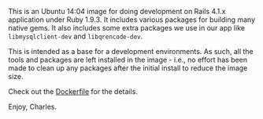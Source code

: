 This is an Ubuntu 14:04 image for doing development on Rails 4.1.x
application under Ruby 1.9.3.  It includes various packages for building
many native gems.  It also includes some extra packages we use in our app
like `libmysqlclient-dev` and `libqrencode-dev`.

This is intended as a base for a development environments.  As such, all the
tools and packages are left installed in the image - i.e., no effort has
been made to clean up any packages after the initial install to reduce the
image size.

Check out the
[Dockerfile](https://github.com/cander/ruby-193/blob/master/Dockerfile) for
the details.

Enjoy,
Charles.
